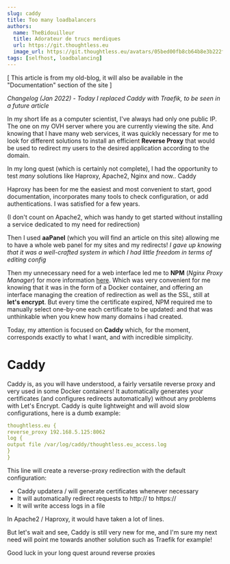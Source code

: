 ```yaml
---
slug: caddy
title: Too many loadbalancers
authors:
  name: TheBidouilleur
  title: Adorateur de trucs merdiques
  url: https://git.thoughtless.eu
  image_url: https://git.thoughtless.eu/avatars/05bed00fb8cb64b8e3b222f797bcd3d8
tags: [selfhost, loadbalancing]
---
```

[ This article is from my old-blog, it will also be available in the "Documentation" section of the site ]

*Changelog (Jan 2022) - Today I replaced Caddy with Traefik, to be seen in a future article*

In my short life as a computer scientist, I've always had only one public IP. The one on my OVH server where you are currently viewing the site. And knowing that I have many web services, it was quickly necessary for me to look for different solutions to install an efficient **Reverse Proxy** that would be used to redirect my users to the desired application according to the domain.

In my long quest (which is certainly not complete), I had the opportunity to test *many* solutions like Haproxy, Apache2, Nginx and now.. Caddy

Haproxy has been for me the easiest and most convenient to start, good documentation, incorporates many tools to check configuration, or add authentications. I was satisfied for a few years.

(I don't count on Apache2, which was handy to get started without installing a service dedicated to my need for redirection)

Then I used **aaPanel** (which you will find an article on this site) allowing me to have a whole web panel for my sites and my redirects! *I gave up knowing that it was a well-crafted system in which I had little freedom in terms of editing config*

Then my unnecessary need for a web interface led me to **NPM** (*Nginx Proxy Manager*) for more information [here](https://nginxproxymanager.com/). Which was very convenient for me knowing that it was in the form of a Docker container, and offering an interface managing the creation of redirection as well as the SSL, still at **let's encrypt**.
But every time the certificate expired, NPM required me to manually select one-by-one each certificate to be updated: and that was unthinkable when you knew how many domains i had created.


Today, my attention is focused on **Caddy** which, for the moment, corresponds exactly to what I want, and with incredible simplicity.

# Caddy

Caddy is, as you will have understood, a fairly versatile reverse proxy and very used in some Docker containers! It automatically generates your certificates (and configures redirects automatically) without any problems with Let's Encrypt. Caddy is quite lightweight and will avoid slow configurations, here is a dumb example:


```yml
thoughtless.eu {
reverse_proxy 192.168.5.125:8062
log {
output file /var/log/caddy/thoughtless.eu_access.log
}
}
```

This line will create a reverse-proxy redirection with the default configuration:

- Caddy updatera / will generate certificates whenever necessary
- It will automatically redirect requests to http:// to https://
- It will write access logs in a file

In Apache2 / Haproxy, it would have taken a lot of lines.


But let's wait and see, Caddy is still very new for me, and I'm sure my next need will point me towards another solution such as Traefik for example!

Good luck in your long quest around reverse proxies

